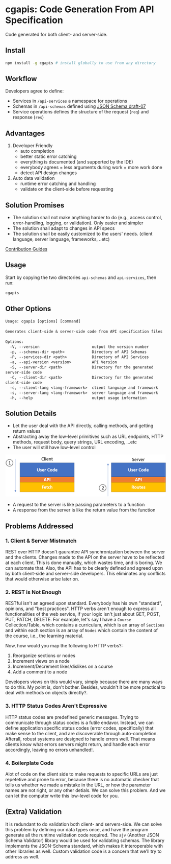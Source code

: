 # cgapis: Code Generation From API Specification
Code generated for both client- and server-side.

## Install
```bash
npm install -g cgapis # install globally to use from any directory
```

## Workflow
Developers agree to define:
- Services in `/api-services` a namespace for operations
- Schemas in `/api-schemas` defined using [JSON Schema draft-07](http://json-schema.org/)
- Service operations defines the structure of the request (`req`) and response (`res`)

## Advantages
1. Developer Friendly
    - auto completion
    - better static error catching
    - everything is documented (and supported by the IDE)
    - everybody agrees = less arguments during work = more work done
    - detect API design changes
2. Auto data validation
    - runtime error catching and handling
    - validate on the client-side before requesting

## Solution Promises
- The solution shall not make anything harder to do (e.g., access control, error-handling, logging, or validation). Only easier and simpler
- The solution shall adapt to changes in API specs
- The solution shall be easily customized to the users' needs. (client language, server language, frameworks, ..etc)

[Contribution Guides]()

## Usage
Start by copying the two directories `api-schemas` and `api-services`, then run:
```bash
cgapis
```

## Other Options
```
Usage: cgapis [options] [command]

Generates client-side & server-side code from API specification files

Options:
  -V, --version                       output the version number
  -p, --schemas-dir <path>            Directory of API Schemas
  -P, --services-dir <path>           Directory of API Services
  -a, --api-version <version>         API Version
  -S, --server-dir <path>             Directory for the generated server-side code
  -C, --client-dir <path>             Directory for the generated client-side code
  -c, --client-lang <lang-framework>  client language and framework
  -s, --server-lang <lang-framework>  server language and framework
  -h, --help                          output usage information
```

## Solution Details
- Let the user deal with the API directly, calling methods, and getting return values
- Abstracting away the low-level primitives such as URL endpoints, HTTP methods, request body, query strings, URL encoding, ...etc
- The user will still have low-level control

![Figure1](./img/figure1.png)

- A request to the server is like passing parameters to a function
- A response from the server is like the return value from the function

## Problems Addressed
### 1. Client & Server Mistmatch
REST over HTTP doesn't gaurantee API synchronization between the server and the clients. Changes made to the API on the server have to be reflected at each client. This is done manually, which wastes time, and is boring. We can automate that. Also, the API has to be clearly defined and agreed upon by both client-side and server-side developers. This eliminates any conflicts that would otherwise arise later on.

### 2. REST is Not Enough
RESTful isn't an agreed upon standard. Everybody has his own "standard", opinions, and "best practices". HTTP verbs aren't enough to express all functionalities of the web service, if your logic isn't just about GET, POST, PUT, PATCH, DELETE. For example, let's say I have a `Course` Collection/Table, which contains a curriculum, which is an array of `Sections` and within each section is an array of `Nodes` which contain the content of the course, i.e., the learning material.

Now, how would you map the following to HTTP verbs?:
1. Reorganize sections or nodes
2. Increment views on a node
3. Increment/Decrement likes/dislikes on a course
4. Add a comment to a node

Developers views on this would vary, simply because there are many ways to do this. My point is, don't bother. Besides, wouldn't it be more practical to deal with methods on objects directly?.

### 3. HTTP Status Codes Aren't Expressive
HTTP status codes are predefined generic messages. Trying to communicate through status codes is a futile endavor. Instead, we can define application specific status codes (error codes, specifically) that make sense to the client, and are discoverable through auto-completion. Afterall, robust systems are designed to handle errors well. That means clients know what errors servers might return, and handle each error accordingly, leaving no errors unhandled!.

### 4. Boilerplate Code
Alot of code on the client side to make requests to specific URLs are just repetetive and prone to error, because there is no automatic checker that tells us whether we made a mistake in the URL, or how the parameter names are not right, or any other detials. We can solve this problem. And we can let the computer write this low-level code for you.

## (Extra) Validation
It is redundant to do validation both client- and servers-side. We can solve this problem by defining our data types once, and have the program generate all the runtime validation code required. The `ajv` (Another JSON Schema Validator) library would be used for validating schemas. The library implements the JSON-Schema standard, which makes it interoperable with other libraries as well. Custom validation code is a concern that we'll try to address as well.